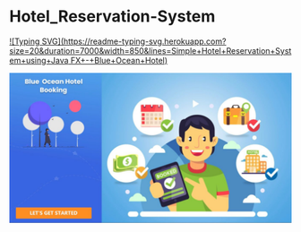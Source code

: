 # Hotel_Reservation-System
[![Typing SVG](https://readme-typing-svg.herokuapp.com?size=20&duration=7000&width=850&lines=Simple+Hotel+Reservation+System+using+Java FX+-+Blue+Ocean+Hotel)](https://git.io/typing-svg)

<img src="https://github.com/AshanSandeep06/Images-repo/blob/master/src/assets/Hotel%20App%20Home%20page.jpeg">
